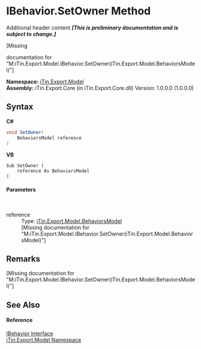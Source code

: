 # IBehavior.SetOwner Method 
Additional header content _**\[This is preliminary documentation and is subject to change.\]**_

\[Missing <summary> documentation for "M:iTin.Export.Model.IBehavior.SetOwner(iTin.Export.Model.BehaviorsModel)"\]

**Namespace:**&nbsp;<a href="ef57ffcc-e95e-b212-5a46-9aa6f5a3511f">iTin.Export.Model</a><br />**Assembly:**&nbsp;iTin.Export.Core (in iTin.Export.Core.dll) Version: 1.0.0.0 (1.0.0.0)

## Syntax

**C#**<br />
``` C#
void SetOwner(
	BehaviorsModel reference
)
```

**VB**<br />
``` VB
Sub SetOwner ( 
	reference As BehaviorsModel
)
```


#### Parameters
&nbsp;<dl><dt>reference</dt><dd>Type: <a href="4bf09dba-3674-ea6b-467f-293682fa837e">iTin.Export.Model.BehaviorsModel</a><br />\[Missing <param name="reference"/> documentation for "M:iTin.Export.Model.IBehavior.SetOwner(iTin.Export.Model.BehaviorsModel)"\]</dd></dl>

## Remarks
\[Missing <remarks> documentation for "M:iTin.Export.Model.IBehavior.SetOwner(iTin.Export.Model.BehaviorsModel)"\]

## See Also


#### Reference
<a href="a8b74454-949b-428d-697a-921bc9744869">IBehavior Interface</a><br /><a href="ef57ffcc-e95e-b212-5a46-9aa6f5a3511f">iTin.Export.Model Namespace</a><br />